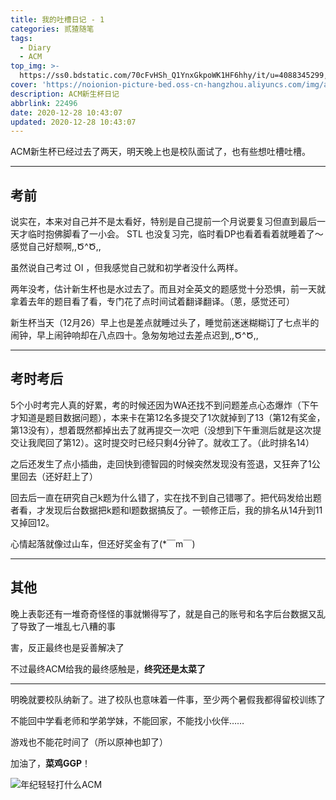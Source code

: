 ```yaml
---
title: 我的吐槽日记 - 1
categories: 贰猹随笔
tags:
  - Diary
  - ACM
top_img: >-
  https://ss0.bdstatic.com/70cFvHSh_Q1YnxGkpoWK1HF6hhy/it/u=4088345299,2353129269&fm=26&gp=0.jpg
cover: 'https://noionion-picture-bed.oss-cn-hangzhou.aliyuncs.com/img/acm_cover.png'
description: ACM新生杯日记
abbrlink: 22496
date: 2020-12-28 10:43:07
updated: 2020-12-28 10:43:07
---
```


ACM新生杯已经过去了两天，明天晚上也是校队面试了，也有些想吐槽吐槽。

--------

## 考前

说实在，本来对自己并不是太看好，特别是自己提前一个月说要复习但直到最后一天才临时抱佛脚看了一小会。
STL 也没复习完，临时看DP也看着看着就睡着了～
感觉自己好颓啊,,Ծ^Ծ,,

虽然说自己考过 OI ，但我感觉自己就和初学者没什么两样。

两年没考，估计新生杯也是水过去了。而且对全英文的题感觉十分恐惧，前一天就拿着去年的题目看了看，专门花了点时间试着翻译翻译。（蒽，感觉还可）

新生杯当天（12月26）早上也是差点就睡过头了，睡觉前迷迷糊糊订了七点半的闹钟，早上闹钟响却在八点四十。急匆匆地过去差点迟到,,Ծ^Ծ,,

--------

## 考时考后

5个小时考完人真的好累，考的时候还因为WA还找不到问题差点心态爆炸（下午才知道是题目数据问题），本来卡在第12名多提交了1次就掉到了13（第12有奖金，第13没有），想着既然都掉出去了就再提交一次吧（没想到下午重测后就是这次提交让我爬回了第12）。这时提交时已经只剩4分钟了。就收工了。（此时排名14）

之后还发生了点小插曲，走回快到德智园的时候突然发现没有签退，又狂奔了1公里回去（还好赶上了）

回去后一直在研究自己k题为什么错了，实在找不到自己错哪了。把代码发给出题者看，才发现后台数据把k题和l题数据搞反了。一顿修正后，我的排名从14升到11又掉回12。

心情起落就像过山车，但还好奖金有了(*￣m￣)

--------

## 其他

晚上表彰还有一堆奇奇怪怪的事就懒得写了，就是自己的账号和名字后台数据又乱了导致了一堆乱七八糟的事

害，反正最终也是妥善解决了

不过最终ACM给我的最终感触是，**终究还是太菜了**

--------

明晚就要校队纳新了。进了校队也意味着一件事，至少两个暑假我都得留校训练了

不能回中学看老师和学弟学妹，不能回家，不能找小伙伴……

游戏也不能花时间了（所以原神也卸了）

加油了，**菜鸡GGP**！

![年纪轻轻打什么ACM](https://noionion-picture-bed.oss-cn-hangzhou.aliyuncs.com/img/ACM.jpg)
